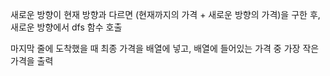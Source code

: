 새로운 방향이 현재 방향과 다르면 (현재까지의 가격 + 새로운 방향의 가격)을 구한 후, 새로운 방향에서 dfs 함수 호출

마지막 줄에 도착했을 때 최종 가격을 배열에 넣고, 배열에 들어있는 가격 중 가장 작은 가격을 출력
